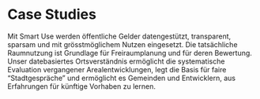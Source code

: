 # Case Studies

Mit Smart Use werden öffentliche Gelder datengestützt, transparent, sparsam und mit grösstmöglichem Nutzen eingesetzt. Die tatsächliche Raumnutzung ist Grundlage für Freiraumplanung und für deren Bewertung. Unser datebasiertes Ortsverständnis ermöglicht die systematische Evaluation vergangener Arealentwicklungen, legt die Basis für faire “Stadtgespräche” und ermöglicht es Gemeinden und Entwicklern, aus Erfahrungen für künftige Vorhaben zu lernen.
